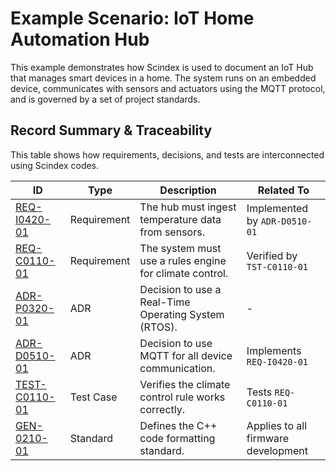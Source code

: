# Example Scenario: IoT Home Automation Hub

This example demonstrates how Scindex is used to document an IoT Hub that manages smart devices in a home. The system runs on an embedded device, communicates with sensors and actuators using the MQTT protocol, and is governed by a set of project standards.

## Record Summary & Traceability

This table shows how requirements, decisions, and tests are interconnected using Scindex codes.


| ID                | Type        | Description                                       | Related To                                    |
| ----------------- | ----------- | ------------------------------------------------- | --------------------------------------------- |
| [REQ-I0420-01](./requirements/REQ-I0420-01_temp_sensor_ingest.md)  | Requirement | The hub must ingest temperature data from sensors.  | Implemented by `ADR-D0510-01`                  |
| [REQ-C0110-01](./requirements/REQ-C0110-01_aut_climate_control.md) | Requirement | The system must use a rules engine for climate control. | Verified by `TST-C0110-01`                    |
| [ADR-P0320-01](./adrs/ADR-P0320-01_operating_sys.md)       | ADR         | Decision to use a Real-Time Operating System (RTOS).  | -                                             |
| [ADR-D0510-01](./adrs/ADR-D0510-01_device_comm_protocol.md)       | ADR         | Decision to use MQTT for all device communication.    | Implements `REQ-I0420-01`                      |
| [TEST-C0110-01](./tests/TST-C0110-01_verify_climate_control_rule.md)      | Test Case   | Verifies the climate control rule works correctly.  | Tests `REQ-C0110-01`                           |
| [GEN-0210-01](./standards/G0210-01_firmware_code_format.md)     | Standard    | Defines the C++ code formatting standard.           | Applies to all firmware development            |